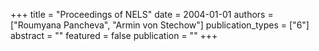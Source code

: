 +++
title = "Proceedings of NELS"
date = 2004-01-01
authors = ["Roumyana Pancheva", "Armin von Stechow"]
publication_types = ["6"]
abstract = ""
featured = false
publication = ""
+++

